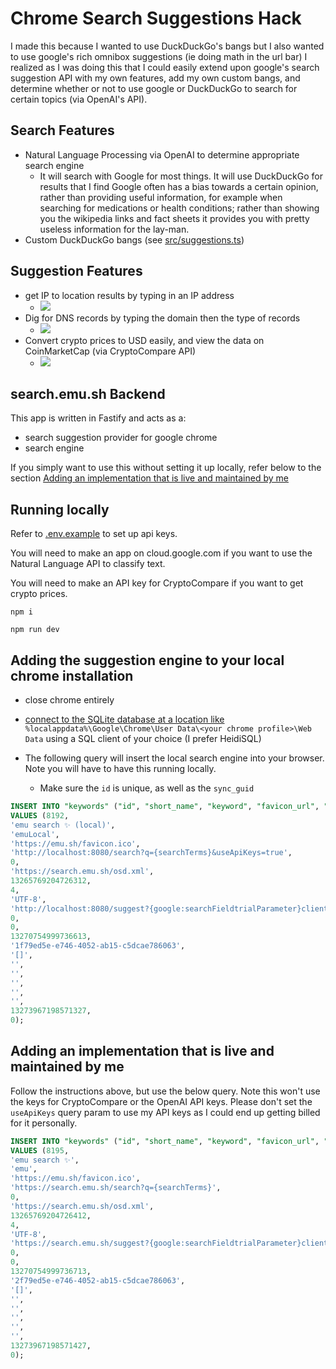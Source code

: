 # Chrome Search Suggestions Hack

I made this because I wanted to use DuckDuckGo's bangs but I also wanted to use google's rich omnibox suggestions (ie doing math in the url bar)
I realized as I was doing this that I could easily extend upon google's search suggestion API with my own features, add my own custom bangs, and determine whether or not to use google or DuckDuckGo to search for certain topics (via OpenAI's API).


## Search Features
  * Natural Language Processing via OpenAI to determine appropriate search engine
    * It will search with Google for most things. It will use DuckDuckGo for results that I find Google often has a bias towards a certain opinion, rather than providing useful information, for example when searching for medications or health conditions; rather than showing you the wikipedia links and fact sheets it provides you with pretty useless information for the lay-man.
  * Custom DuckDuckGo bangs (see [src/suggestions.ts](src/suggestions.ts))

## Suggestion Features
  * get IP to location results by typing in an IP address
    * <img src="https://emu.bz/cCu.png">
  * Dig for DNS records by typing the domain then the type of records
    * <img src="https://emu.bz/OX1.gif">
  * Convert crypto prices to USD easily, and view the data on CoinMarketCap (via CryptoCompare API)
    * <img src="https://emu.bz/tAm.png">

## search.emu.sh Backend

This app is written in Fastify and acts as a:

- search suggestion provider for google chrome
- search engine

If you simply want to use this without setting it up locally, refer below to the section [Adding an implementation that is live and maintained by me](https://github.com/section-io/search.emu.sh/tree/master#adding-an-implementation-that-is-live-and-maintained-by-me)

## Running locally

Refer to [.env.example](./.env.example) to set up api keys.

You will need to make an app on cloud.google.com if you want to use the Natural Language API to classify text.

You will need to make an API key for CryptoCompare if you want to get crypto prices.


```
npm i
```

```
npm run dev
```

## Adding the suggestion engine to your local chrome installation

- close chrome entirely
- [connect to the SQLite database at a location like](https://stackoverflow.com/a/16742333/643875)
  `%localappdata%\Google\Chrome\User Data\<your chrome profile>\Web Data` using a SQL client of your choice (I prefer HeidiSQL)

- The following query will insert the local search engine into your browser. Note you will have to have this running locally.
  - Make sure the `id` is unique, as well as the `sync_guid`

```sql
INSERT INTO "keywords" ("id", "short_name", "keyword", "favicon_url", "url", "safe_for_autoreplace", "originating_url", "date_created", "usage_count", "input_encodings", "suggest_url", "prepopulate_id", "created_by_policy", "last_modified", "sync_guid", "alternate_urls", "image_url", "search_url_post_params", "suggest_url_post_params", "image_url_post_params", "new_tab_url", "last_visited", "created_from_play_api")
VALUES (8192,
'emu search ✨ (local)',
'emuLocal',
'https://emu.sh/favicon.ico',
'http://localhost:8080/search?q={searchTerms}&useApiKeys=true',
0,
'https://search.emu.sh/osd.xml',
13265769204726312,
4,
'UTF-8',
'http://localhost:8080/suggest?{google:searchFieldtrialParameter}client={google:suggestClient}&gs_ri={google:suggestRid}&xssi=t&q={searchTerms}&{google:inputType}{google:omniboxFocusType}{google:cursorPosition}{google:currentPageUrl}{google:pageClassification}{google:searchVersion}{google:sessionToken}{google:prefetchQuery}sugkey={google:suggestAPIKeyParameter}&useApiKeys=true',
0,
0,
13270754999736613,
'1f79ed5e-e746-4052-ab15-c5dcae786063',
'[]',
'',
'',
'',
'',
'',
13273967198571327,
0);
```

## Adding an implementation that is live and maintained by me

Follow the instructions above, but use the below query.
Note this won't use the keys for CryptoCompare or the OpenAI API  keys. Please don't set the `useApiKeys` query param to use my API keys as I could end up getting billed for it personally.

```sql
INSERT INTO "keywords" ("id", "short_name", "keyword", "favicon_url", "url", "safe_for_autoreplace", "originating_url", "date_created", "usage_count", "input_encodings", "suggest_url", "prepopulate_id", "created_by_policy", "last_modified", "sync_guid", "alternate_urls", "image_url", "search_url_post_params", "suggest_url_post_params", "image_url_post_params", "new_tab_url", "last_visited", "created_from_play_api")
VALUES (8195,
'emu search ✨',
'emu',
'https://emu.sh/favicon.ico',
'https://search.emu.sh/search?q={searchTerms}',
0,
'https://search.emu.sh/osd.xml',
13265769204726412,
4,
'UTF-8',
'https://search.emu.sh/suggest?{google:searchFieldtrialParameter}client={google:suggestClient}&gs_ri={google:suggestRid}&xssi=t&q={searchTerms}&{google:inputType}{google:omniboxFocusType}{google:cursorPosition}{google:currentPageUrl}{google:pageClassification}{google:searchVersion}{google:sessionToken}{google:prefetchQuery}sugkey={google:suggestAPIKeyParameter}',
0,
0,
13270754999736713,
'2f79ed5e-e746-4052-ab15-c5dcae786063',
'[]',
'',
'',
'',
'',
'',
13273967198571427,
0);
```
